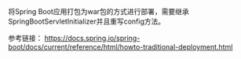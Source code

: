 

将Spring Boot应用打包为war包的方式进行部署，需要继承SpringBootServletInitializer并且重写config方法。

参考链接：
https://docs.spring.io/spring-boot/docs/current/reference/html/howto-traditional-deployment.html